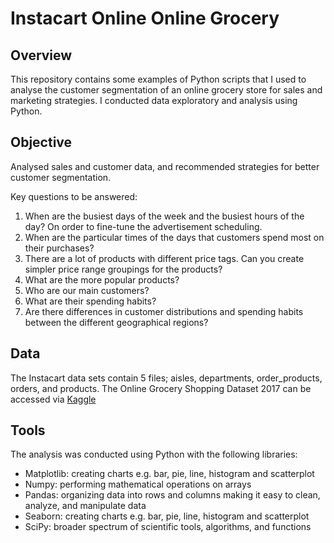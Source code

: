 # Instacart Online Online Grocery

## Overview
This repository contains some examples of Python scripts that I used to analyse the customer segmentation of an online grocery store for sales and marketing strategies. I conducted data exploratory and analysis using Python.

## Objective
Analysed sales and customer data, and recommended strategies for better customer segmentation.

Key questions to be answered:
1. When are the busiest days of the week and the busiest hours of the day? On order to fine-tune the advertisement scheduling.
2. When are the particular times of the days that customers spend most on their purchases?
3. There are a lot of products with different price tags. Can you create simpler price range groupings for the products?
4. What are the more popular products?
5. Who are our main customers?
6. What are their spending habits?
7. Are there differences in customer distributions and spending habits between the different geographical regions?

## Data
The Instacart data sets contain 5 files; aisles, departments, order_products, orders, and products. The Online Grocery Shopping Dataset 2017 can be accessed via [Kaggle](https://www.kaggle.com/c/instacart-market-basket-analysis/data)							
## Tools
The analysis was conducted using Python with the following libraries:
+ Matplotlib: creating charts e.g. bar, pie, line, histogram and scatterplot
+ Numpy: performing mathematical operations on arrays
+ Pandas: organizing data into rows and columns making it easy to clean, analyze, and manipulate data
+ Seaborn: creating charts e.g. bar, pie, line, histogram and scatterplot
+ SciPy: broader spectrum of scientific tools, algorithms, and functions

